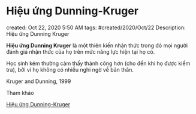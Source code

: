 ---
---

# Hiệu ứng Dunning-Kruger

created: Oct 22, 2020 5:50 AM
tags: #created/2020/Oct/22
Description: Hiệu ứng Dunning Kruger

**Hiệu ứng Dunning Kruger** là một thiên kiến nhận thức trong đó mọi người đánh giá nhận thức của họ trên mức năng lực hiện tại họ có.

Học sinh kém thường cảm thấy thành công hơn (cho đến khi họ được kiểm tra), bởi vì họ không có nhiều nghi ngờ về bản thân.

Kruger and Dunning, 1999

Tham khảo

[Hiệu ứng Dunning-Kruger](https://vi.wikipedia.org/wiki/Hi%E1%BB%87u_%E1%BB%A9ng_Dunning%E2%80%93Kruger)